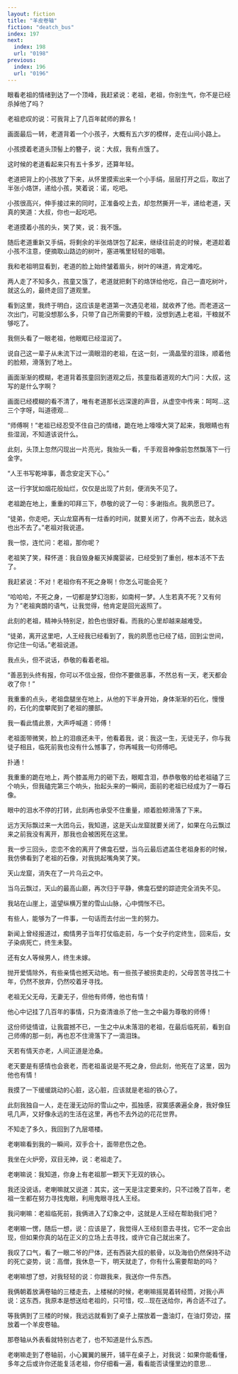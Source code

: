 ```yaml
---
layout: fiction
title: "羊皮卷轴"
fiction: "deatch_bus"
index: 197
next:
  index: 198
  url: "0198"
previous:
  index: 196
  url: "0196"
---
```

眼看老祖的情绪到达了一个顶峰，我赶紧说：老祖，老祖，你别生气，你不是已经杀掉他了吗？

老祖悲叹的说：可我背上了几百年弑师的罪名！

画面最后一转，老道背着一个小孩子，大概有五六岁的模样，走在山间小路上。

小孩摸着老道头顶髻上的簪子，说：大叔，我有点饿了。

这时候的老道看起来只有五十多岁，还算年轻。

老道把背上的小孩放了下来，从怀里摸索出来一个小手绢，层层打开之后，取出了半张小烙饼，递给小孩，笑着说：诺，吃吧。

小孩很高兴，伸手接过来的同时，正准备咬上去，却忽然撕开一半，递给老道，天真的笑道：大叔，你也一起吃吧。

老道摸着小孩的头，笑了笑，说：我不饿。

随后老道重新又手绢，将剩余的半张烙饼包了起来，继续往前走的时候，老道趁着小孩不注意，便摘取山路边的树叶，塞进嘴里轻轻的咀嚼。

我和老祖明显看到，老道的脸上始终皱着眉头，树叶的味道，肯定难吃。

两人走了不知多久，孩童又饿了，老道就把剩下的烙饼给他吃，自己一直吃树叶，就这么的，最终走回了道观里。

看到这里，我终于明白，这应该是老道第一次遇见老祖，就收养了他。而老道这一次出门，可能没想那么多，只带了自己所需要的干粮，没想到遇上老祖，干粮就不够吃了。

我侧头看了一眼老祖，他眼眶已经湿润了。

说自己这一辈子从未流下过一滴眼泪的老祖，在这一刻，一滴晶莹的泪珠，顺着他的脸颊，滑落到了地上。

画面渐渐的模糊，老道背着孩童回到道观之后，孩童指着道观的大门问：大叔，这写的是什么字啊？

画面已经模糊的看不清了，唯有老道那长远深邃的声音，从虚空中传来：呵呵...这三个字呀，叫道德观...

“师傅啊！”老祖已经忍受不住自己的情绪，跪在地上嚎嚎大哭了起来，我眼睛也有些湿润，不知道该说什么。

此刻，头顶上忽然闪现出一片亮光，我抬头一看，千手观音神像前忽然飘落下一行金字。

“人王书写乾坤事，善念安定天下心。”

这一行字犹如烟花般灿烂，仅仅是出现了片刻，便消失不见了。

老祖跪在地上，重重的叩拜三下，恭敬的说了一句：多谢指点。我夙愿已了。

“徒弟，你走吧，天山龙窟再有一炷香的时间，就要关闭了，你再不出去，就永远也出不去了。”老祖对我说道。

我一惊，连忙问：老祖，那你呢？

老祖笑了笑，释怀道：我自毁身躯灭掉魔婴裟，已经受到了重创，根本活不下去了。

我赶紧说：不对！老祖你有不死之身啊！你怎么可能会死？

“哈哈哈，不死之身，一切都是梦幻泡影，如南柯一梦。人生若真不死？又有何为？”老祖爽朗的语气，让我觉得，他肯定是回光返照了。

此刻的老祖，精神头特别足，脸色也很好看。而我的心里却越来越难受。

“徒弟，离开这里吧，人王经我已经看到了，我的夙愿也已经了结，回到尘世间，你记住一句话。”老祖说道。

我点头，但不说话，恭敬的看着老祖。

“善恶到头终有报，你可以不信业报，但你不要做恶事，不然总有一天，老天都会收了你！”

我重重的点头，老祖盘腿坐在地上，从他的下半身开始，身体渐渐的石化，慢慢的，石化的度攀爬到了老祖的腰部。

我一看此情此景，大声呼喊道：师傅！

老祖面带微笑，脸上的泪痕还未干，他看着我，说：我这一生，无徒无子，你与我徒子相且，临死前我也没有什么憾事了，你再喊我一句师傅吧。

扑通！

我重重的跪在地上，两个膝盖用力的砸下去，眼眶含泪，恭恭敬敬的给老祖磕了三个响头，但我磕完第三个响头，抬起头来的一瞬间，面前的老祖已经成为了一尊石像。

眼中的泪水不停的打转，此刻再也承受不住重量，顺着脸颊滑落了下来。

远方天际飘过来一大团乌云，我知道，这是天山龙窟就要关闭了，如果在乌云飘过来之前我没有离开，那我也会被困死在这里。

我一步三回头，恋恋不舍的离开了佛龛石壁，当乌云最后遮盖住老祖身影的时候，我仿佛看到了老祖的石像，对我挑起嘴角笑了笑。

天山龙窟，消失在了一片乌云之中。

当乌云飘过，天山的最高山巅，再次归于平静，佛龛石壁的踪迹完全消失不见。

我站在山崖上，遥望纵横万里的雪山山脉，心中惆怅不已。

有些人，能够为了一件事，一句话而去付出一生的努力。

新闻上曾经报道过，痴情男子当年打仗临走前，与一个女子约定终生，回来后，女子染病死亡，终生未娶。

还有女人等候男人，终生未嫁。

抛开爱情除外，有些亲情也撼天动地。有一些孩子被拐卖走的，父母苦苦寻找二十年，仍然不放弃，仍然咬着牙寻找。

老祖无父无母，无妻无子，但他有师傅，他也有情！

他心中记挂了几百年的事情，只为查清谁杀了他一生之中最为尊敬的师傅！

这份师徒情谊，让我震撼不已，一生之中从未落泪的老祖，在最后临死前，看到自己师傅的那一刻，再也忍不住滑落下了一滴泪珠。

天若有情天亦老，人间正道是沧桑。

老天要是有感情也会衰老，而老祖虽说是不死之身，但此刻，他死在了这里，因为他也有情！

我摸了一下缓缓跳动的心脏，这心脏，应该就是老祖的铁心了。

此刻我独自一人，走在漫无边际的雪山之中，孤独感，寂寞感袭遍全身，我好像狂吼几声，又好像永远的生活在这里，再也不去外边的花花世界。

不知走了多久，我回到了九层塔楼。

老喇嘛看到我的一瞬间，双手合十，面带悲伤之色。

我坐在火炉旁，双目无神，说：老祖走了。

老喇嘛说：我知道，你身上有老祖那一颗天下无双的铁心。

我还没说话，老喇嘛就又说道：其实，这一天是注定要来的，只不过晚了百年，老祖一生都在努力寻找鬼眼，利用鬼眼寻找人王经。

我问喇嘛：老祖临死前，我俩进入了幻象之中，这就是人王经在帮助我们吧？

老喇嘛一愣，随后一想，说：应该是了，我觉得人王经刻意去寻找，它不一定会出现，但如果你真的站在正义的立场上去寻找，或许它自己就出来了。

我叹了口气，看了一眼二爷的尸体，还有西装大叔的骸骨，以及海伯仍然保持不动的死亡姿势，说：高僧，我休息一下，明天就走了，你有什么需要帮助的吗？

老喇嘛想了想，对我轻轻的说：你跟我来，我送你一件东西。

我俩朝着放满卷轴的三楼走去，上楼梯的时候，老喇嘛摇晃着转经筒，对我小声说：这东西，我原本是想送给老祖的，只可惜，哎...现在送给你，再合适不过了。

等我俩到了三楼的时候，我远远就看到了桌子上摆放着一盏油灯，在油灯旁边，摆放着一个羊皮卷轴。

那卷轴从外表看就特别古老了，也不知道是什么东西。

老喇嘛走到了卷轴前，小心翼翼的展开，铺平在桌子上，对我说：如果你能看懂，多年之后或许你还能复活老祖，你仔细看一遍，看看能否读懂里边的意思...